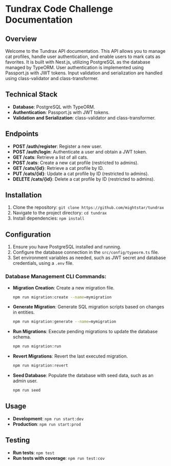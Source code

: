 # Tundrax Code Challenge Documentation

## Overview
Welcome to the Tundrax API documentation. This API allows you to manage cat profiles, handle user authentication, and enable users to mark cats as favorites. It is built with Nest.js, utilizing PostgreSQL as the database managed by TypeORM. User authentication is implemented using Passport.js with JWT tokens. Input validation and serialization are handled using class-validator and class-transformer.

## Technical Stack
- **Database**: PostgreSQL with TypeORM.
- **Authentication**: Passport.js with JWT tokens.
- **Validation and Serialization**: class-validator and class-transformer.

## Endpoints

- **POST /auth/register**: Register a new user.
- **POST /auth/login**: Authenticate a user and obtain a JWT token.
- **GET /cats**: Retrieve a list of all cats.
- **POST /cats**: Create a new cat profile (restricted to admins).
- **GET /cats/{id}**: Retrieve a cat profile by ID.
- **PUT /cats/{id}**: Update a cat profile by ID (restricted to admins).
- **DELETE /cats/{id}**: Delete a cat profile by ID (restricted to admins).

## Installation
1. Clone the repository: `git clone https://github.com/mightstar/tundrax`
2. Navigate to the project directory: `cd tundrax`
3. Install dependencies: `npm install`

## Configuration
1. Ensure you have PostgreSQL installed and running.
2. Configure the database connection in the `src/config/typeorm.ts` file.
3. Set environment variables as needed, such as JWT secret and database credentials, using a `.env` file.

### Database Management CLI Commands:
- **Migration Creation**: Create a new migration file.
  ```bash
  npm run migration:create --name=mymigration
- **Generate Migration**: Generate SQL migration scripts based on changes in entities.
  ```bash
  npm run migration:generate --name=mymigration
- **Run Migrations**: Execute pending migrations to update the database schema.
  ```bash
  npm run migration:run
- **Revert Migrations**: Revert the last executed migration.
  ```bash
  npm run migration:revert
- **Seed Database**: Populate the database with seed data, such as an admin user.
  ```bash
  npm run seed
  ```

## Usage
- **Development**: `npm run start:dev`
- **Production**: `npm run start:prod`

## Testing
- **Run tests**: `npm test`
- **Run tests with coverage**: `npm run test:cov`

